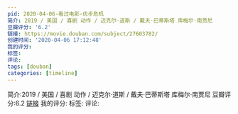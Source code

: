 ```yaml
---
pid: 2020-04-06-看过电影-优步危机
简介: 2019 / 美国 / 喜剧 动作 / 迈克尔·道斯 / 戴夫·巴蒂斯塔 库梅尔·南贾尼
豆瓣评分: '6.2'
链接: https://movie.douban.com/subject/27603782/
创建时间: '2020-04-06 17:12:48'
我的评分:
标签:
评论:
tags: [douban]
categories: [timeline]
---
```

简介:2019 / 美国 / 喜剧 动作 / 迈克尔·道斯 / 戴夫·巴蒂斯塔 库梅尔·南贾尼
豆瓣评分:6.2
[链接](https://movie.douban.com/subject/27603782/)
我的评分:
标签:
评论:
